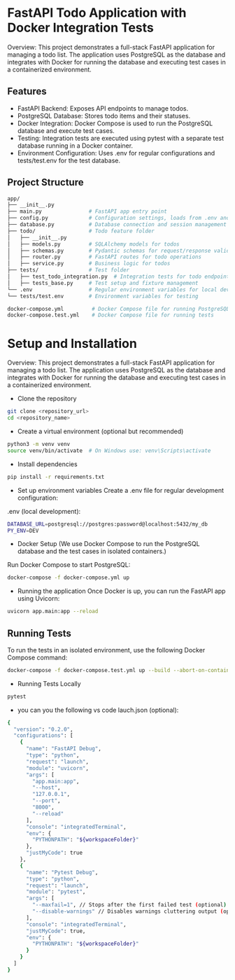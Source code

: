 # FastAPI Todo Application with Docker Integration Tests

Overview: This project demonstrates a full-stack FastAPI application for managing a todo list. The application uses PostgreSQL as the database and integrates with Docker for running the database and executing test cases in a containerized environment.

## Features

- FastAPI Backend: Exposes API endpoints to manage todos.
- PostgreSQL Database: Stores todo items and their statuses.
- Docker Integration: Docker Compose is used to run the PostgreSQL database and execute test cases.
- Testing: Integration tests are executed using pytest with a separate test database running in a Docker container.
- Environment Configuration: Uses .env for regular configurations and tests/test.env for the test database.

## Project Structure

```bash
app/
├── __init__.py
├── main.py               # FastAPI app entry point
├── config.py             # Configuration settings, loads from .env and test.env
├── database.py           # Database connection and session management
├── todo/                 # Todo feature folder
│   ├── __init__.py
│   ├── models.py         # SQLAlchemy models for todos
│   ├── schemas.py        # Pydantic schemas for request/response validation
│   ├── router.py         # FastAPI routes for todo operations
│   ├── service.py        # Business logic for todos
├── tests/                # Test folder
│   ├── test_todo_integration.py  # Integration tests for todo endpoints
│   ├── tests_base.py     # Test setup and fixture management
└── .env                  # Regular environment variables for local development
└── tests/test.env        # Environment variables for testing

docker-compose.yml         # Docker Compose file for running PostgreSQL and FastAPI
docker-compose.test.yml    # Docker Compose file for running tests
```

# Setup and Installation

Overview: This project demonstrates a full-stack FastAPI application for managing a todo list. The application uses PostgreSQL as the database and integrates with Docker for running the database and executing test cases in a containerized environment.

- Clone the repository

```bash
git clone <repository_url>
cd <repository_name>
```

- Create a virtual environment (optional but recommended)

```bash
python3 -m venv venv
source venv/bin/activate  # On Windows use: venv\Scripts\activate
```

- Install dependencies

```bash
pip install -r requirements.txt
```

- Set up environment variables Create a .env file for regular development configuration:

.env (local development):

```bash
DATABASE_URL=postgresql://postgres:password@localhost:5432/my_db
PY_ENV=DEV
```

- Docker Setup (We use Docker Compose to run the PostgreSQL database and the test cases in isolated containers.)

Run Docker Compose to start PostgreSQL:

```bash
docker-compose -f docker-compose.yml up
```

- Running the application
  Once Docker is up, you can run the FastAPI app using Uvicorn:

```bash
uvicorn app.main:app --reload
```

## Running Tests

To run the tests in an isolated environment, use the following Docker Compose command:

```bash
docker-compose -f docker-compose.test.yml up --build --abort-on-container-exit
```

- Running Tests Locally

```bash
pytest
```

- you can you the following vs code lauch.json (optional):

```bash
{
  "version": "0.2.0",
  "configurations": [
    {
      "name": "FastAPI Debug",
      "type": "python",
      "request": "launch",
      "module": "uvicorn",
      "args": [
        "app.main:app",
        "--host",
        "127.0.0.1",
        "--port",
        "8000",
        "--reload"
      ],
      "console": "integratedTerminal",
      "env": {
        "PYTHONPATH": "${workspaceFolder}"
      },
      "justMyCode": true
    },
    {
      "name": "Pytest Debug",
      "type": "python",
      "request": "launch",
      "module": "pytest",
      "args": [
        "--maxfail=1", // Stops after the first failed test (optional)
        "--disable-warnings" // Disables warnings cluttering output (optional)
      ],
      "console": "integratedTerminal",
      "justMyCode": true,
      "env": {
        "PYTHONPATH": "${workspaceFolder}"
      }
    }
  ]
}

```
